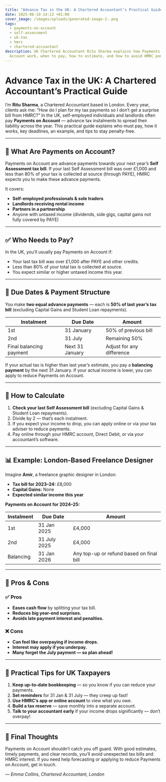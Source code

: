 ```yaml
---
title: "Advance Tax in the UK: A Chartered Accountant’s Practical Guide"
date: 2025-06-19 14:13 +01:00
cover_image: /images/uploads/generated-image-2-.png
tags:
  - payments-on-account
  - self-assessment
  - uk-tax
  - hmrc
  - chartered-accountant
description: UK Chartered Accountant Ritu Sharma explains how Payments on
  Account work, when to pay, how to estimate, and how to avoid HMRC penalties.
---
```


# Advance Tax in the UK: A Chartered Accountant’s Practical Guide

I’m **Ritu Sharma**, a Chartered Accountant based in London. Every year, clients ask me: “How do I plan for my tax payments so I don’t get a surprise bill from HMRC?” In the UK, self-employed individuals and landlords often pay **Payments on Account** — advance tax instalments to spread their liability across the year. This practical guide explains who must pay, how it works, key deadlines, an example, and tips to stay penalty-free.

---

## 📘 What Are Payments on Account?

Payments on Account are advance payments towards your next year’s **Self Assessment tax bill**. If your last Self Assessment bill was over £1,000 and less than 80% of your tax is collected at source (through PAYE), HMRC expects you to make these advance payments. 

It covers:

- **Self-employed professionals & sole traders**
- **Landlords receiving rental income**
- **Partners in a partnership**
- Anyone with untaxed income (dividends, side gigs, capital gains not fully covered by PAYE)

---

## ✅ Who Needs to Pay?

In the UK, you’ll usually pay Payments on Account if:

- Your last tax bill was over £1,000 after PAYE and other credits.
- Less than 80% of your total tax is collected at source.
- You expect similar or higher untaxed income this year.

---

## 📅 Due Dates & Payment Structure

You make **two equal advance payments** — each is **50% of last year’s tax bill** (excluding Capital Gains and Student Loan repayments).

| Instalment | Due Date       | Amount                  |
|------------|----------------|-------------------------|
| 1st        | 31 January     | 50% of previous bill    |
| 2nd        | 31 July        | Remaining 50%           |
| Final balancing payment | Next 31 January | Adjust for any difference |

If your actual tax is higher than last year’s estimate, you pay a **balancing payment** by the next 31 January. If your actual income is lower, you can apply to reduce Payments on Account.

---

## 💼 How to Calculate

1. **Check your last Self Assessment bill** (excluding Capital Gains & Student Loan repayments).
2. Divide by 2 — that’s each instalment.
3. If you expect your income to drop, you can apply online or via your tax adviser to reduce payments.
4. Pay online through your HMRC account, Direct Debit, or via your accountant’s software.

---

## 📊 Example: London-Based Freelance Designer

Imagine **Amir**, a freelance graphic designer in London:

- **Tax bill for 2023–24:** £8,000  
- **Capital Gains:** None  
- **Expected similar income this year**

**Payments on Account for 2024–25:**

| Instalment | Due Date     | Amount   |
|------------|--------------|----------|
| 1st        | 31 Jan 2025  | £4,000   |
| 2nd        | 31 July 2025 | £4,000   |
| Balancing  | 31 Jan 2026  | Any top-up or refund based on final bill |

---

## 🧠 Pros & Cons

### ✅ Pros
- **Eases cash flow** by splitting your tax bill.
- **Reduces big year-end surprises.**
- **Avoids late payment interest and penalties.**

### ❌ Cons
- **Can feel like overpaying if income drops.**
- **Interest may apply if you underpay.**
- **Many forget the July payment — so plan ahead!**

---

## 📝 Practical Tips for UK Taxpayers

1. **Keep up-to-date bookkeeping** — so you know if you can reduce your payments.
2. **Set reminders** for 31 Jan & 31 July — they creep up fast!
3. **Use HMRC’s app or online account** to view what you owe.
4. **Build a tax reserve** — save monthly into a separate account.
5. **Talk to your accountant early** if your income drops significantly — don’t overpay!

---

## 🚀 Final Thoughts

Payments on Account shouldn’t catch you off guard. With good estimates, timely payments, and clear records, you’ll avoid unexpected tax bills and HMRC interest. If you need help forecasting or applying to reduce Payments on Account, get in touch.

*— Emma Collins, Chartered Accountant, London*
